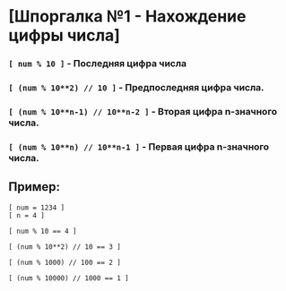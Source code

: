 # [Шпоргалка №1 - Нахождение цифры числа]

### `[ num % 10 ]` - Последняя цифра числа

### `[ (num % 10**2) // 10 ]` - Предпоследняя цифра числа.

### `[ (num % 10**n-1) // 10**n-2 ]` - Вторая цифра n-значного числа.

### `[ (num % 10**n) // 10**n-1 ]` - Первая цифра n-значного числа.

## Пример:

`[ num = 1234 ]`  
`[ n = 4 ]`

`[ num % 10 == 4 ]`

`[ (num % 10**2) // 10 == 3 ]`

`[ (num % 1000) // 100 == 2 ]`

`[ (num % 10000) // 1000 == 1 ]`
